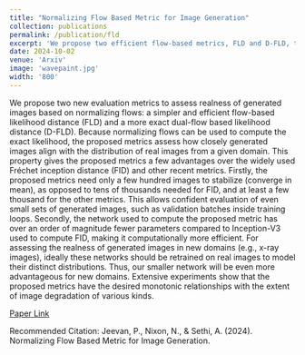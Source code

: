 ```yaml
---
title: "Normalizing Flow Based Metric for Image Generation"
collection: publications
permalink: /publication/fld
excerpt: 'We propose two efficient flow-based metrics, FLD and D-FLD, that provide accurate realness assessment of generated images with significantly fewer parameters and samples than FID, making them ideal for evaluating small image sets in diverse domains.'
date: 2024-10-02
venue: 'Arxiv'
image: 'wavepaint.jpg'
width: '800'
---
```


We propose two new evaluation metrics to assess realness of generated images based on normalizing flows: a simpler and efficient flow-based likelihood distance (FLD) and a more exact dual-flow based likelihood distance (D-FLD). Because normalizing flows can be used to compute the exact likelihood, the proposed metrics assess how closely generated images align with the distribution of real images from a given domain. This property gives the proposed metrics a few advantages over the widely used Fréchet inception distance (FID) and other recent metrics. Firstly, the proposed metrics need only a few hundred images to stabilize (converge in mean), as opposed to tens of thousands needed for FID, and at least a few thousand for the other metrics. This allows confident evaluation of even small sets of generated images, such as validation batches inside training loops. Secondly, the network used to compute the proposed metric has over an order of magnitude fewer parameters compared to Inception-V3 used to compute FID, making it computationally more efficient. For assessing the realness of generated images in new domains (e.g., x-ray images), ideally these networks should be retrained on real images to model their distinct distributions. Thus, our smaller network will be even more advantageous for new domains. Extensive experiments show that the proposed metrics have the desired monotonic relationships with the extent of image degradation of various kinds.

[Paper Link](https://arxiv.org/abs/2410.02004)

Recommended Citation: Jeevan, P., Nixon, N., & Sethi, A. (2024). Normalizing Flow Based Metric for Image Generation.